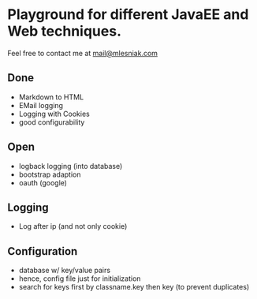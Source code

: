 # Playground for different JavaEE and Web techniques.
Feel free to contact me at mail@mlesniak.com

## Done
* Markdown to HTML
* EMail logging
* Logging with Cookies
* good configurability

## Open
* logback logging (into database)
* bootstrap adaption
* oauth (google)

## Logging
* Log after ip (and not only cookie)

## Configuration
* database w/ key/value pairs
* hence, config file just for initialization
* search for keys first by classname.key then key (to prevent duplicates)
